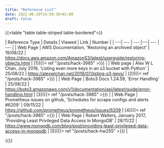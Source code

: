 ```yaml
---
title: "Reference List"
date: 2022-06-29T14:59:39+01:00
draft: false
---
```


{{<table "table table-striped table-bordered">}}

|  Reference Type | Details | Viewed | Link | Number |
| ---| --- | --- |---| --- | --- |
| Web Page | AWS Documentation, 'Restoring an archived object' | 19/08/22 | <https://docs.aws.amazon.com/AmazonS3/latest/userguide/restoring-objects.html> | <td id="1"> [1]({{< ref "/posts/hack-3985" >}})</td> |
| Web page | Alex W L Chan, July 2019, 'Listing even more keys in an s3 bucket with Python' | 25/08/22 | <https://alexwlchan.net/2019/07/listing-s3-keys/> | <td id="2"> [2]({{< ref "/posts/hack-3985" >}})</td> |
| Web Page | Boto3 Docs 1.24.59, 'Error Handling' | 25/08/22 | <https://boto3.amazonaws.com/v1/documentation/api/latest/guide/error-handling.html> | <td id="3"> [3]({{< ref "/posts/hack-3985" >}})</td> |
| Web Page | Prometheus issues on github, 'Schedules for scrape configs and alerts #6209' | 09/11/22 | <https://github.com/prometheus/prometheus/issues/6209> | <td id="4"> [4]({{< ref "/posts/hack-3985" >}})</td> |
| Web Page | Robert Walters, January 2017, 'Providing Least Privileged Data Access In MongoDB' | 28/11/22 | <https://www.mongodb.com/blog/post/providing-least-privileged-data-access-in-mongodb> | <td id="5"> [5]({{< ref "/posts/hack-hw255" >}})</td>  |

{{</table>}}
